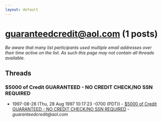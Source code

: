 ```yaml
---
layout: default
---
```


# guaranteedcredit@aol.com (1 posts)

_Be aware that many list participants used multiple email addresses over their time active on the list. As such this page may not contain all threads available._

## Threads

### $5000 of Credit GUARANTEED - NO CREDIT CHECK/NO SSN REQUIRED
+ 1997-08-28 (Thu, 28 Aug 1997 10:17:23 -0700 (PDT)) - [$5000 of Credit GUARANTEED - NO CREDIT CHECK/NO SSN REQUIRED](/archive/1997/08/8b7435b650d709ac9fbfafb8d76da3c7a8fa44a6151c3857ec51cdb5d70e3a8d) - _guaranteedcredit@aol.com_

